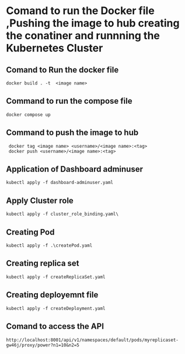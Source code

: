 # Comand to run the Docker file ,Pushing the image to hub creating the conatiner and runnning the Kubernetes Cluster

## Comand to Run the docker file 
```
docker build . -t  <image name>
```
## Command to run the compose file 
```
docker compose up 
```
## Command to push the image to hub
```
 docker tag <image name> <username>/<image name>:<tag>
 docker push <username>/<image name>:<tag>
```

## Application of Dashboard adminuser 
```
kubectl apply -f dashboard-adminuser.yaml​
```
## Apply Cluster role 
```
kubectl apply -f cluster_role_binding.yaml\
```
## Creating Pod

```
kubectl apply -f .\createPod.yaml
```

## Creating replica set 
```
kubectl apply -f createReplicaSet.yaml
```
## Creating deployemnt file 
```
kubectl apply -f createDeployment.yaml
```
## Comand to access the API 
```
http://localhost:8001/api/v1/namespaces/default/pods/myreplicaset-gw46j/proxy/power?n1=10&n2=5
```

